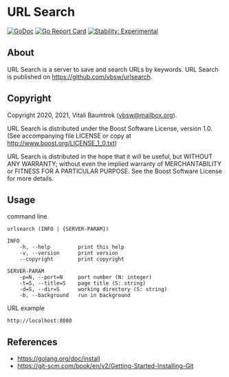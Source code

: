 # URL Search

[![GoDoc](https://godoc.org/github.com/vbsw/urlsearch?status.svg)](https://godoc.org/github.com/vbsw/urlsearch) [![Go Report Card](https://goreportcard.com/badge/github.com/vbsw/urlsearch)](https://goreportcard.com/report/github.com/vbsw/urlsearch) [![Stability: Experimental](https://masterminds.github.io/stability/experimental.svg)](https://masterminds.github.io/stability/experimental.html)

## About
URL Search is a server to save and search URLs by keywords. URL Search is published on <https://github.com/vbsw/urlsearch>.

## Copyright
Copyright 2020, 2021, Vitali Baumtrok (vbsw@mailbox.org).

URL Search is distributed under the Boost Software License, version 1.0. (See accompanying file LICENSE or copy at http://www.boost.org/LICENSE_1_0.txt)

URL Search is distributed in the hope that it will be useful, but WITHOUT ANY WARRANTY; without even the implied warranty of MERCHANTABILITY or FITNESS FOR A PARTICULAR PURPOSE. See the Boost Software License for more details.

## Usage
command line

	urlsearch (INFO | {SERVER-PARAM})

	INFO
		-h, --help         print this help
		-v, --version      print version
		--copyright        print copyright

	SERVER-PARAM
		-p=N, --port=N     port number (N: integer)
		-t=S, --title=S    page title (S: string)
		-d=S, --dir=S      working directory (S: string)
		-b, --background   run in background

URL example

	http://localhost:8080

## References

- https://golang.org/doc/install
- https://git-scm.com/book/en/v2/Getting-Started-Installing-Git
